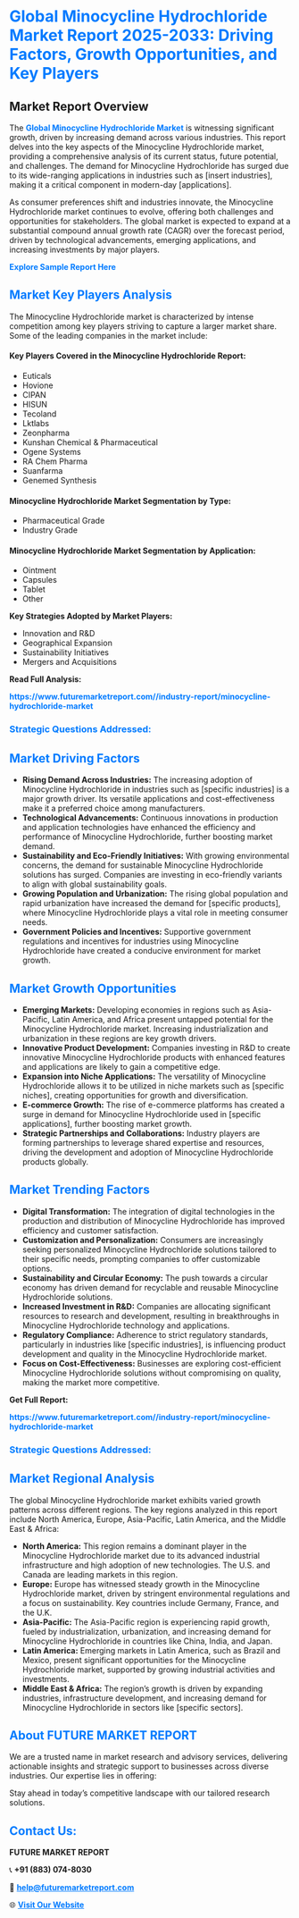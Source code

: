 <h1 style="color: #007BFF;">Global Minocycline Hydrochloride Market Report 2025-2033: Driving Factors, Growth Opportunities, and Key Players</h1>

<section id="overview">
<h2>Market Report Overview</h2>
<p>The <a href="https://www.futuremarketreport.com//industry-report/minocycline-hydrochloride-market" style="color: #007BFF; text-decoration: none;"><strong>Global Minocycline Hydrochloride Market</strong></a> is witnessing significant growth, driven by increasing demand across various industries. This report delves into the key aspects of the Minocycline Hydrochloride market, providing a comprehensive analysis of its current status, future potential, and challenges. The demand for Minocycline Hydrochloride has surged due to its wide-ranging applications in industries such as [insert industries], making it a critical component in modern-day [applications].</p>
<p>As consumer preferences shift and industries innovate, the Minocycline Hydrochloride market continues to evolve, offering both challenges and opportunities for stakeholders. The global market is expected to expand at a substantial compound annual growth rate (CAGR) over the forecast period, driven by technological advancements, emerging applications, and increasing investments by major players.</p>
</section>

<section id="overview">
<p><a href="https://www.futuremarketreport.com//request-sample/reportId=88651" style="color: #007BFF; text-decoration: none;"><strong>Explore Sample Report Here</strong></a></p>
</section>

<section id="key-players">
<h2 style="color: #007BFF;">Market Key Players Analysis</h2>
<p>The Minocycline Hydrochloride market is characterized by intense competition among key players striving to capture a larger market share. Some of the leading companies in the market include:</p>
<h4>Key Players Covered in the Minocycline Hydrochloride Report:</h4>
<ul><li>Euticals</li><li>Hovione</li><li>CIPAN</li><li>HISUN</li><li>Tecoland</li><li>Lktlabs</li><li>Zeonpharma</li><li>Kunshan Chemical &amp; Pharmaceutical</li><li>Ogene Systems</li><li>RA Chem Pharma</li><li>Suanfarma</li><li>Genemed Synthesis</li></ul>
<h4>Minocycline Hydrochloride Market Segmentation by Type:</h4>
<ul><li>Pharmaceutical Grade</li><li>Industry Grade</li></ul>

<h4>Minocycline Hydrochloride Market Segmentation by Application:</h4>
<ul><li>Ointment</li><li>Capsules</li><li>Tablet</li><li>Other</li></ul>
<p><strong>Key Strategies Adopted by Market Players:</strong></p>
<ul>
<li>Innovation and R&D</li>
<li>Geographical Expansion</li>
<li>Sustainability Initiatives</li>
<li>Mergers and Acquisitions</li>
</ul>
</section>

<section>
<p><strong>Read Full Analysis: </strong></p><a href="https://www.futuremarketreport.com//industry-report/minocycline-hydrochloride-market" style="color: #007BFF; text-decoration: none;"><strong>https://www.futuremarketreport.com//industry-report/minocycline-hydrochloride-market</strong></a>
<h3 style="color: #007BFF;">Strategic Questions Addressed:</h3>
</section>

<section id="driving-factors">
<h2 style="color: #007BFF;">Market Driving Factors</h2>
<ul>
<li><strong>Rising Demand Across Industries:</strong> The increasing adoption of Minocycline Hydrochloride in industries such as [specific industries] is a major growth driver. Its versatile applications and cost-effectiveness make it a preferred choice among manufacturers.</li>
<li><strong>Technological Advancements:</strong> Continuous innovations in production and application technologies have enhanced the efficiency and performance of Minocycline Hydrochloride, further boosting market demand.</li>
<li><strong>Sustainability and Eco-Friendly Initiatives:</strong> With growing environmental concerns, the demand for sustainable Minocycline Hydrochloride solutions has surged. Companies are investing in eco-friendly variants to align with global sustainability goals.</li>
<li><strong>Growing Population and Urbanization:</strong> The rising global population and rapid urbanization have increased the demand for [specific products], where Minocycline Hydrochloride plays a vital role in meeting consumer needs.</li>
<li><strong>Government Policies and Incentives:</strong> Supportive government regulations and incentives for industries using Minocycline Hydrochloride have created a conducive environment for market growth.</li>
</ul>
</section>

<section id="growth-opportunities">
<h2 style="color: #007BFF;">Market Growth Opportunities</h2>
<ul>
<li><strong>Emerging Markets:</strong> Developing economies in regions such as Asia-Pacific, Latin America, and Africa present untapped potential for the Minocycline Hydrochloride market. Increasing industrialization and urbanization in these regions are key growth drivers.</li>
<li><strong>Innovative Product Development:</strong> Companies investing in R&D to create innovative Minocycline Hydrochloride products with enhanced features and applications are likely to gain a competitive edge.</li>
<li><strong>Expansion into Niche Applications:</strong> The versatility of Minocycline Hydrochloride allows it to be utilized in niche markets such as [specific niches], creating opportunities for growth and diversification.</li>
<li><strong>E-commerce Growth:</strong> The rise of e-commerce platforms has created a surge in demand for Minocycline Hydrochloride used in [specific applications], further boosting market growth.</li>
<li><strong>Strategic Partnerships and Collaborations:</strong> Industry players are forming partnerships to leverage shared expertise and resources, driving the development and adoption of Minocycline Hydrochloride products globally.</li>
</ul>
</section>

<section id="trending-factors">
<h2 style="color: #007BFF;">Market Trending Factors</h2>
<ul>
<li><strong>Digital Transformation:</strong> The integration of digital technologies in the production and distribution of Minocycline Hydrochloride has improved efficiency and customer satisfaction.</li>
<li><strong>Customization and Personalization:</strong> Consumers are increasingly seeking personalized Minocycline Hydrochloride solutions tailored to their specific needs, prompting companies to offer customizable options.</li>
<li><strong>Sustainability and Circular Economy:</strong> The push towards a circular economy has driven demand for recyclable and reusable Minocycline Hydrochloride solutions.</li>
<li><strong>Increased Investment in R&D:</strong> Companies are allocating significant resources to research and development, resulting in breakthroughs in Minocycline Hydrochloride technology and applications.</li>
<li><strong>Regulatory Compliance:</strong> Adherence to strict regulatory standards, particularly in industries like [specific industries], is influencing product development and quality in the Minocycline Hydrochloride market.</li>
<li><strong>Focus on Cost-Effectiveness:</strong> Businesses are exploring cost-efficient Minocycline Hydrochloride solutions without compromising on quality, making the market more competitive.</li>
</ul>
</section>

<section>
<p><strong>Get Full Report: </strong></p><a href="https://www.futuremarketreport.com//industry-report/minocycline-hydrochloride-market" style="color: #007BFF; text-decoration: none;"><strong>https://www.futuremarketreport.com//industry-report/minocycline-hydrochloride-market</strong></a>
<h3 style="color: #007BFF;">Strategic Questions Addressed:</h3>
</section>


<section id="regional-analysis">
<h2 style="color: #007BFF;">Market Regional Analysis</h2>
<p>The global Minocycline Hydrochloride market exhibits varied growth patterns across different regions. The key regions analyzed in this report include North America, Europe, Asia-Pacific, Latin America, and the Middle East & Africa:</p>
<ul>
<li><strong>North America:</strong> This region remains a dominant player in the Minocycline Hydrochloride market due to its advanced industrial infrastructure and high adoption of new technologies. The U.S. and Canada are leading markets in this region.</li>
<li><strong>Europe:</strong> Europe has witnessed steady growth in the Minocycline Hydrochloride market, driven by stringent environmental regulations and a focus on sustainability. Key countries include Germany, France, and the U.K.</li>
<li><strong>Asia-Pacific:</strong> The Asia-Pacific region is experiencing rapid growth, fueled by industrialization, urbanization, and increasing demand for Minocycline Hydrochloride in countries like China, India, and Japan.</li>
<li><strong>Latin America:</strong> Emerging markets in Latin America, such as Brazil and Mexico, present significant opportunities for the Minocycline Hydrochloride market, supported by growing industrial activities and investments.</li>
<li><strong>Middle East & Africa:</strong> The region’s growth is driven by expanding industries, infrastructure development, and increasing demand for Minocycline Hydrochloride in sectors like [specific sectors].</li>
</ul>
</section>

<footer>
<h2 style="color: #007BFF;">About FUTURE MARKET REPORT</h2>
<p>We are a trusted name in market research and advisory services, delivering actionable insights and strategic support to businesses across diverse industries. Our expertise lies in offering:</p>

<p>Stay ahead in today’s competitive landscape with our tailored research solutions.</p>

<h2 style="color: #007BFF;">Contact Us:</h2>
<p><strong>FUTURE MARKET REPORT</strong></p>
<p>📞 <strong>+91 (883) 074-8030</strong></p>
<p>📧 <strong><a href="mailto:help@futuremarketreport.com" style="color: #007BFF;">help@futuremarketreport.com</a></strong></p>
<p>🌐 <strong><a href="https://www.futuremarketreport.com/" style="color: #007BFF;">Visit Our Website</a></strong></p>
</footer>